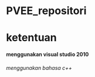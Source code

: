 # PVEE_repositori


# ketentuan
#### menggunakan visual studio 2010
###### menggunakan bahasa c++


